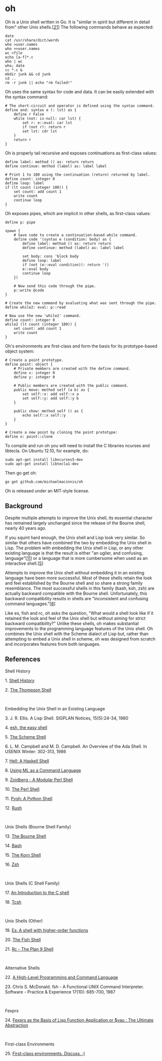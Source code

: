 ﻿oh
==

Oh is a Unix shell written in Go.  It is "similar in spirit but different in
detail from" other Unix shells.[[21](#21)]  The following commands behave as
expected:

```
date
cat /usr/share/dict/words
who >user.names
who >>user.names
wc <file
echo [a-f]*.c
who | wc
who; date
cc *.c &
mkdir junk && cd junk
cd ..
rm -r junk || echo "rm failed!"
```

Oh uses the same syntax for code and data.  It can be easily extended with the
syntax command:

```
# The short-circuit and operator is defined using the syntax command.
define and: syntax e (: lst) as {
    define r False
    while (not: is-null: car lst) {
        set r: e::eval: car lst
        if (not r): return r
        set lst: cdr lst
    }
    return r
}
```

Oh is properly tail recursive and exposes continuations as first-class values:

```
define label: method () as: return return
define continue: method (label) as: label label

# Print 1 to 100 using the continuation (return) returned by label.
define count: integer 0
define loop: label
if (lt count (integer 100)) {
    set count: add count 1
    write count
    continue loop
}
```

Oh exposes pipes, which are implicit in other shells, as first-class
values:

```
define p: pipe

spawn {
    # Save code to create a continuation-based while command. 
    define code '(syntax e (condition: body) as {
        define label: method () as: return return
        define continue: method (label) as: label label

        set body: cons 'block body
        define loop: label
        if (not (e::eval condition)): return '()
        e::eval body
        continue loop
    })

    # Now send this code through the pipe.
    p::write @code
}

# Create the new command by evaluating what was sent through the pipe.
define while2: eval: p::read

# Now use the new 'while2' command.
define count: integer 0
while2 (lt count (integer 100)) {
    set count: add count 1
    write count
}
```

Oh's environments are first-class and form the basis for its prototype-based
object system:

```
# Create a point prototype.
define point: object {
    # Private members are created with the define command.
    define x: integer 0
    define y: integer 0

    # Public members are created with the public command.
    public move: method self (a b) as {
        set self::x: add self::x a
        set self::y: add self::y b
    }

    public show: method self () as {
        echo self::x self::y
    }
}

# Create a new point by cloning the point prototype:
define o: point::clone
```

To compile and run oh you will need to install the C libraries ncurses and
libtecla. On Ubuntu 12.10, for example, do:

    sudo apt-get install libncurses5-dev
    sudo apt-get install libtecla1-dev

Then go get oh:

    go get github.com/michaelmacinnis/oh

Oh is released under an MIT-style license.


Background
----------

Despite multiple attempts to improve the Unix shell, its essential character
has remained largely unchanged since the release of the Bourne shell, nearly
40 years ago.

If you squint hard enough, the Unix shell and Lisp look very similar.  So
similar that others have combined the two by embedding the Unix shell in
Lisp.  The problem with embedding the Unix shell in Lisp, or any other
existing language is that the result is either "an uglier, and confusing,
language"[[11](#11)] or a language that is more cumbersome when used as an
interactive shell.[[5](#5)]

Attempts to improve the Unix shell without embedding it in an existing
language have been more successful. Most of these shells retain the look
and feel established by the Bourne shell and so share a strong family
resemblance.  The most successful shells in this family (bash, ksh, zsh)
are actually backward compatible with the Bourne shell. Unfortunately, this
backward compatibility results in shells are "inconsistent and confusing
command languages."[[8](#8)]

Like es, fish and rc, oh asks the question, "What would a shell look like
if it retained the look and feel of the Unix shell but without aiming for
strict backward compatibility?"  Unlike these shells, oh makes substantial
improvements to the programming language features of the Unix shell.  Oh
combines the Unix shell with the Scheme dialect of Lisp but, rather than
attempting to embed a Unix shell in scheme, oh was designed from scratch
and incorporates features from both languages.


References
----------

Shell History

<a name="1">1. [Shell History](http://www.in-ulm.de/~mascheck/bourne/n.u-w.mashey.html)</a>

<a name="2">2. [The Thompson Shell](http://v6shell.org/)</a>

<br>

Embedding the Unix Shell in an Existing Language

<p name="3">3. J. R. Ellis. A Lisp Shell. SIGPLAN Notices, 15(5):24-34, 1980</p>

<a name="4">4. [esh, the easy shell](http://web.mit.edu/jhawk/mnt/ss.b/esh-0.5/doc/esh.html)</a>

<a name="5">5. [The Scheme Shell](http://scsh.net/)</a>

<p name="6">6. L. M. Campbell and M. D. Campbell. An Overview of the Ada Shell. In USENIX Winter: 302-313, 1986</p>

<a name="7">7. [Hell: A Haskell Shell](https://github.com/chrisdone/hell)</a>

<a name="8">8. [Using ML as a Command Language](http://www.hpdc.syr.edu/~chapin/papers/pdf/MLShell.pdf)</a>

<a name="9">9. [Zoidberg - A Modular Perl Shell](https://github.com/jberger/Zoidberg)</a>

<a name="10">10. [The Perl Shell](https://github.com/gnp/psh)</a>

<a name="11">11. [Pysh: A Python Shell](http://pysh.sourceforge.net/)</a>

<a name="12">12. [Rush](https://github.com/adamwiggins/rush)</a>

<br>

Unix Shells (Bourne Shell Family)

<a name="13">13. [The Bourne Shell](http://partmaps.org/era/unix/shell.html)</a>

<a name="14">14. [Bash](http://www.gnu.org/software/bash/bash.html)</a>

<a name="15">15. [The Korn Shell](http://www.kornshell.com/)</a>

<a name="16">16. [Zsh](http://www.zsh.org/)</a>

<br>

Unix Shells (C Shell Family)

<a name="17">17. [An Introduction to the C shell](http://www.kitebird.com/csh-tcsh-book/csh-intro.pdf)</a>

<a name="18">18. [Tcsh](http://www.tcsh.org/Welcome)</a>

<br>

Unix Shells (Other)

<a name="19">19. [Es: A shell with higher-order functions](http://stuff.mit.edu/afs/sipb/user/yandros/doc/es-usenix-winter93.html)</a>

<a name="20">20. [The Fish Shell](http://fishshell.com/)</a>

<a name="21">21. [Rc - The Plan 9 Shell](http://plan9.bell-labs.com/sys/doc/rc.html)</a>

<br>

Alternative Shells

<a name="22">22. [A High-Level Programming and Command Language](http://www.researchgate.net/publication/234805805_A_high-level_programming_and_command_language/file/60b7d51645d5d1022a.pdf)</a> 

<p name="23">23. Chris S. McDonald. fsh - A Functional UNIX Command Interpreter. Software - Practice & Experience 17(10): 685-700, 1987</p>

<br>

Fexprs

<a name="24">24. [Fexprs as the Basis of Lisp Function Application or $vau : The Ultimate Abstraction](https://www.wpi.edu/Pubs/ETD/Available/etd-090110-124904/unrestricted/jshutt.pdf)</a>

<br>

First-class Environments

<a name="25">25. [First-class environments. Discuss.  ;)](http://lambda-the-ultimate.org/node/3861)</a>


